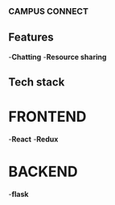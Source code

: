 ### CAMPUS CONNECT
## Features
-**Chatting**
-**Resource sharing**
## Tech stack
# FRONTEND
-**React**
-**Redux**
# BACKEND
-**flask**
